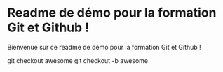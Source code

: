 # Readme de démo pour la formation Git et Github !

Bienvenue sur ce readme de démo pour la formation Git et Github !

git checkout awesome
git checkout -b awesome
